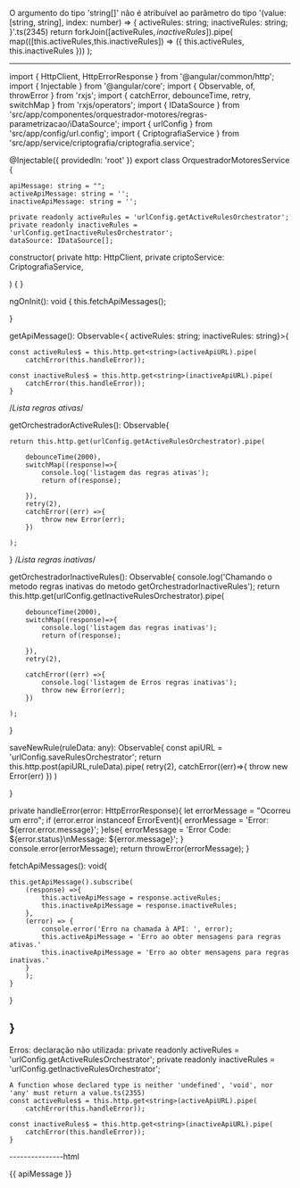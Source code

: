 
O argumento do tipo 'string[]' não é atribuível ao parâmetro do tipo '(value: [string, string], index: number) => { activeRules: string; inactiveRules: string; }'.ts(2345)
return forkJoin([activeRules$,inactiveRules$]).pipe(
            map(([this.activeRules,this.inactiveRules]) => ({
                this.activeRules, this.inactiveRules
            }))
        );

-------

import { HttpClient, HttpErrorResponse } from '@angular/common/http';
import { Injectable } from '@angular/core';
import { Observable, of, throwError } from 'rxjs';
import { catchError, debounceTime, retry, switchMap } from 'rxjs/operators';
import { IDataSource } from 'src/app/componentes/orquestrador-motores/regras-parametrizacao/iDataSource';
import { urlConfig } from 'src/app/config/url.config';
import { CriptografiaService } from 'src/app/service/criptografia/criptografia.service';

@Injectable({
  providedIn: 'root'
})
export class OrquestradorMotoresService {

    apiMessage: string = "";
    activeApiMessage: string = '';
    inactiveApiMessage: string = '';

    private readonly activeRules = 'urlConfig.getActiveRulesOrchestrator';
    private readonly inactiveRules = 'urlConfig.getInactiveRulesOrchestrator';
    dataSource: IDataSource[];

constructor(
    private http: HttpClient,
    private criptoService: CriptografiaService,

) { }

ngOnInit(): void {
   this.fetchApiMessages();

}

getApiMessage(): Observable<{ activeRules: string; inactiveRules: string}>{

    const activeRules$ = this.http.get<string>(activeApiURL).pipe(
        catchError(this.handleError));

    const inactiveRules$ = this.http.get<string>(inactiveApiURL).pipe(
        catchError(this.handleError));
    }



/*Lista regras ativas*/

getOrchestradorActiveRules(): Observable<any>{

    return this.http.get(urlConfig.getActiveRulesOrchestrator).pipe(

        debounceTime(2000),
        switchMap((response)=>{
            console.log('listagem das regras ativas');
            return of(response);

        }),
        retry(2),
        catchError((err) =>{
            throw new Error(err);
        })

    );

}
/*Lista regras inativas*/

getOrchestradorInactiveRules(): Observable<any>{
    console.log('Chamando o metodo regras inativas do metodo getOrchestradorInactiveRules');
    return this.http.get(urlConfig.getInactiveRulesOrchestrator).pipe(


        debounceTime(2000),
        switchMap((response)=>{
            console.log('listagem das regras inativas');
            return of(response);

        }),
        retry(2),

        catchError((err) =>{
            console.log('listagem de Erros regras inativas');
            throw new Error(err);
        })

    );

}

saveNewRule(ruleData: any): Observable<any>{
    const apiURL = 'urlConfig.saveRulesOrchestrator';
    return this.http.post(apiURL,ruleData).pipe(
        retry(2),
        catchError((err)=>{
            throw new Error(err)
        })
    )

}

private handleError(error: HttpErrorResponse){
    let errorMessage = "Ocorreu um erro";
    if (error.error instanceof ErrorEvent){
        errorMessage = 'Error: ${error.error.message}';
    }else{
        errorMessage = 'Error Code: ${error.status}\nMessage: ${error.message}';
    }
    console.error(errorMessage);
    return throwError(errorMessage);
}

fetchApiMessages(): void{

    this.getApiMessage().subscribe(
        (response) =>{
            this.activeApiMessage = response.activeRules;
            this.inactiveApiMessage = response.inactiveRules;
        },
        (error) => {
            console.error('Erro na chamada à API: ', error);
            this.activeApiMessage = 'Erro ao obter mensagens para regras ativas.'
            this.inactiveApiMessage = 'Erro ao obter mensagens para regras inativas.'
        }
        );
    }


}

}
------------------------------
Erros:
declaração não utilizada:
 private readonly activeRules = 'urlConfig.getActiveRulesOrchestrator';
    private readonly inactiveRules = 'urlConfig.getInactiveRulesOrchestrator';


    A function whose declared type is neither 'undefined', 'void', nor 'any' must return a value.ts(2355)
    const activeRules$ = this.http.get<string>(activeApiURL).pipe(
        catchError(this.handleError));

    const inactiveRules$ = this.http.get<string>(inactiveApiURL).pipe(
        catchError(this.handleError));
    }



---------------html
 <td class="center-td" *dssCell="let element">
                                <div>
                                    <p>{{ apiMessage }}</p>
                                </div>
                                <!-- Linhas padrões -->
                                <div
                                    [ngSwitch]="col.type"
                                    *ngIf="!element.isEdit"
